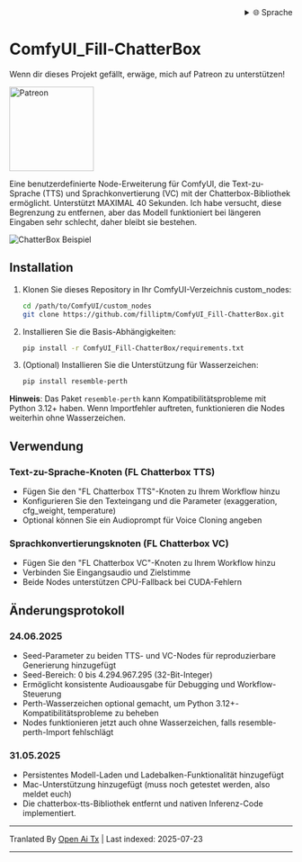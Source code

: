 <div align="right">
  <details>
    <summary >🌐 Sprache</summary>
    <div>
      <div align="center">
        <a href="https://openaitx.github.io/view.html?user=filliptm&project=ComfyUI_Fill-ChatterBox&lang=en">Englisch</a>
        | <a href="https://openaitx.github.io/view.html?user=filliptm&project=ComfyUI_Fill-ChatterBox&lang=zh-CN">简体中文</a>
        | <a href="https://openaitx.github.io/view.html?user=filliptm&project=ComfyUI_Fill-ChatterBox&lang=zh-TW">繁體中文</a>
        | <a href="https://openaitx.github.io/view.html?user=filliptm&project=ComfyUI_Fill-ChatterBox&lang=ja">日本語</a>
        | <a href="https://openaitx.github.io/view.html?user=filliptm&project=ComfyUI_Fill-ChatterBox&lang=ko">한국어</a>
        | <a href="https://openaitx.github.io/view.html?user=filliptm&project=ComfyUI_Fill-ChatterBox&lang=hi">हिन्दी</a>
        | <a href="https://openaitx.github.io/view.html?user=filliptm&project=ComfyUI_Fill-ChatterBox&lang=th">ไทย</a>
        | <a href="https://openaitx.github.io/view.html?user=filliptm&project=ComfyUI_Fill-ChatterBox&lang=fr">Französisch</a>
        | <a href="https://openaitx.github.io/view.html?user=filliptm&project=ComfyUI_Fill-ChatterBox&lang=de">Deutsch</a>
        | <a href="https://openaitx.github.io/view.html?user=filliptm&project=ComfyUI_Fill-ChatterBox&lang=es">Spanisch</a>
        | <a href="https://openaitx.github.io/view.html?user=filliptm&project=ComfyUI_Fill-ChatterBox&lang=it">Italienisch</a>
        | <a href="https://openaitx.github.io/view.html?user=filliptm&project=ComfyUI_Fill-ChatterBox&lang=ru">Russisch</a>
        | <a href="https://openaitx.github.io/view.html?user=filliptm&project=ComfyUI_Fill-ChatterBox&lang=pt">Portugiesisch</a>
        | <a href="https://openaitx.github.io/view.html?user=filliptm&project=ComfyUI_Fill-ChatterBox&lang=nl">Niederländisch</a>
        | <a href="https://openaitx.github.io/view.html?user=filliptm&project=ComfyUI_Fill-ChatterBox&lang=pl">Polnisch</a>
        | <a href="https://openaitx.github.io/view.html?user=filliptm&project=ComfyUI_Fill-ChatterBox&lang=ar">العربية</a>
        | <a href="https://openaitx.github.io/view.html?user=filliptm&project=ComfyUI_Fill-ChatterBox&lang=fa">فارسی</a>
        | <a href="https://openaitx.github.io/view.html?user=filliptm&project=ComfyUI_Fill-ChatterBox&lang=tr">Türkisch</a>
        | <a href="https://openaitx.github.io/view.html?user=filliptm&project=ComfyUI_Fill-ChatterBox&lang=vi">Vietnamesisch</a>
        | <a href="https://openaitx.github.io/view.html?user=filliptm&project=ComfyUI_Fill-ChatterBox&lang=id">Bahasa Indonesia</a>
      </div>
    </div>
  </details>
</div>

# ComfyUI_Fill-ChatterBox

Wenn dir dieses Projekt gefällt, erwäge, mich auf Patreon zu unterstützen!
<p align="left">
  <a href="https://www.patreon.com/c/Machinedelusions">
    <img src="https://raw.githubusercontent.com/filliptm/ComfyUI_Fill-ChatterBox/main/assets/Patreon.png" width="150px" alt="Patreon">
  </a>
</p>

Eine benutzerdefinierte Node-Erweiterung für ComfyUI, die Text-zu-Sprache (TTS) und Sprachkonvertierung (VC) mit der Chatterbox-Bibliothek ermöglicht.
Unterstützt MAXIMAL 40 Sekunden. Ich habe versucht, diese Begrenzung zu entfernen, aber das Modell funktioniert bei längeren Eingaben sehr schlecht, daher bleibt sie bestehen.

![ChatterBox Beispiel](https://raw.githubusercontent.com/filliptm/ComfyUI_Fill-ChatterBox/main/web/image.png)

## Installation

1. Klonen Sie dieses Repository in Ihr ComfyUI-Verzeichnis custom_nodes:

   ```bash
   cd /path/to/ComfyUI/custom_nodes
   git clone https://github.com/filliptm/ComfyUI_Fill-ChatterBox.git
   ```
2. Installieren Sie die Basis-Abhängigkeiten:

   ```bash
   pip install -r ComfyUI_Fill-ChatterBox/requirements.txt
   ```
3. (Optional) Installieren Sie die Unterstützung für Wasserzeichen:

   ```bash
   pip install resemble-perth
   ```
**Hinweis**: Das Paket `resemble-perth` kann Kompatibilitätsprobleme mit Python 3.12+ haben. Wenn Importfehler auftreten, funktionieren die Nodes weiterhin ohne Wasserzeichen.


## Verwendung

### Text-zu-Sprache-Knoten (FL Chatterbox TTS)
- Fügen Sie den "FL Chatterbox TTS"-Knoten zu Ihrem Workflow hinzu
- Konfigurieren Sie den Texteingang und die Parameter (exaggeration, cfg_weight, temperature)
- Optional können Sie ein Audioprompt für Voice Cloning angeben

### Sprachkonvertierungsknoten (FL Chatterbox VC)
- Fügen Sie den "FL Chatterbox VC"-Knoten zu Ihrem Workflow hinzu
- Verbinden Sie Eingangsaudio und Zielstimme
- Beide Nodes unterstützen CPU-Fallback bei CUDA-Fehlern

## Änderungsprotokoll

### 24.06.2025
- Seed-Parameter zu beiden TTS- und VC-Nodes für reproduzierbare Generierung hinzugefügt
- Seed-Bereich: 0 bis 4.294.967.295 (32-Bit-Integer)
- Ermöglicht konsistente Audioausgabe für Debugging und Workflow-Steuerung
- Perth-Wasserzeichen optional gemacht, um Python 3.12+-Kompatibilitätsprobleme zu beheben
- Nodes funktionieren jetzt auch ohne Wasserzeichen, falls resemble-perth-Import fehlschlägt

### 31.05.2025
- Persistentes Modell-Laden und Ladebalken-Funktionalität hinzugefügt
- Mac-Unterstützung hinzugefügt (muss noch getestet werden, also meldet euch)
- Die chatterbox-tts-Bibliothek entfernt und nativen Inferenz-Code implementiert.



---

Tranlated By [Open Ai Tx](https://github.com/OpenAiTx/OpenAiTx) | Last indexed: 2025-07-23

---